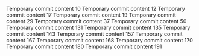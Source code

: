 Temporary commit content 10
Temporary commit content 12
Temporary commit content 17
Temporary commit content 19
Temporary commit content 29
Temporary commit content 37
Temporary commit content 50
Temporary commit content 131
Temporary commit content 135
Temporary commit content 143
Temporary commit content 157
Temporary commit content 167
Temporary commit content 168
Temporary commit content 170
Temporary commit content 180
Temporary commit content 191

